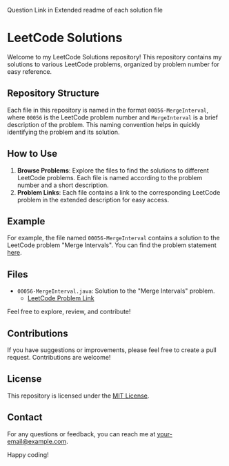 Question Link in Extended readme of each solution file
# LeetCode Solutions

Welcome to my LeetCode Solutions repository! This repository contains my solutions to various LeetCode problems, organized by problem number for easy reference.

## Repository Structure

Each file in this repository is named in the format `00056-MergeInterval`, where `00056` is the LeetCode problem number and `MergeInterval` is a brief description of the problem. This naming convention helps in quickly identifying the problem and its solution.

## How to Use

1. **Browse Problems**: Explore the files to find the solutions to different LeetCode problems. Each file is named according to the problem number and a short description.
2. **Problem Links**: Each file contains a link to the corresponding LeetCode problem in the extended description for easy access.

## Example

For example, the file named `00056-MergeInterval` contains a solution to the LeetCode problem "Merge Intervals". You can find the problem statement [here](https://leetcode.com/problems/merge-intervals/).

## Files

- `00056-MergeInterval.java`: Solution to the "Merge Intervals" problem.
  - [LeetCode Problem Link](https://leetcode.com/problems/merge-intervals/)

Feel free to explore, review, and contribute!

## Contributions

If you have suggestions or improvements, please feel free to create a pull request. Contributions are welcome!

## License

This repository is licensed under the [MIT License](LICENSE).

## Contact

For any questions or feedback, you can reach me at [your-email@example.com](mailto:your-email@example.com).

Happy coding!

